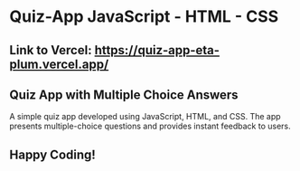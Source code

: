# Quiz-App JavaScript - HTML - CSS
## Link to Vercel: https://quiz-app-eta-plum.vercel.app/
## Quiz App with Multiple Choice Answers 

A simple quiz app developed using JavaScript, HTML, and CSS. The app presents multiple-choice questions and provides instant feedback to users.

## Happy Coding!
